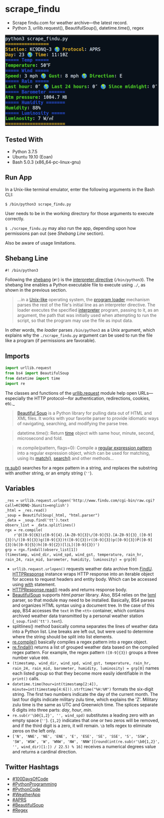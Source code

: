 # scrape_findu

- Scrape findu.com for weather archive&mdash;the latest record.
- Python 3, urllib.request(), BeautifulSoup(), datetime.time(), regex

![screen capture](screen_capture.png)

## Tested With

- Python 3.7.5
- Ubuntu 19.10 (Eoan)
- Bash 5.0.3 (x86_64-pc-linux-gnu)

## Run App

In a Unix-like terminal emulator, enter the following arguments in the Bash CLI:

```shell
$ /bin/python3 scrape_findu.py
```

User needs to be in the working directory for those arguments to execute correctly.

`$ ./scrape_findu.py` may also run the app, depending upon how permissions pan out (see _Shebang Line_ section).

Also be aware of usage limitations.

## Shebang Line

`#! /bin/python3`

Following the [shebang](https://en.wikipedia.org/wiki/Shebang_(Unix)) (`#!`) is the [interpreter directive](https://en.wikipedia.org/wiki/Interpreter_directive) (`/bin/python3`). The shebang line enables a Python executable file to execute using `./`, as shown in the previous section.

>...in a [Unix-like](https://en.wikipedia.org/wiki/Unix-like) operating system, the [program loader](https://en.wikipedia.org/wiki/Loader_(computing)) mechanism parses the rest of the file's initial line as an interpreter directive. The loader executes the specified [interpreter](https://en.wikipedia.org/wiki/Interpreter_(computing)) program, passing to it, as an argument, the path that was initially used when attempting to run the script, so that the program may use the file as input data.

In other words, the _loader_ parses `/bin/python3` as a Unix argument, which explains why the `./scrape_findu.py` argument can be used to run the file like a program (if permissions are favorable).

## Imports

```python
import urllib.request
from bs4 import BeautifulSoup
from datetime import time
import re
```

The classes and functions of the [urllib.request](https://docs.python.org/3/library/urllib.request.html#module-urllib.request) module help open URLs&mdash;especially the HTTP protocol&mdash;for authentication, redirections, cookies, etc._

>[Beautiful Soup](https://www.crummy.com/software/BeautifulSoup/bs4/doc/) is a Python library for pulling data out of HTML and XML files. It works with your favorite parser to provide idiomatic ways of navigating, searching, and modifying the parse tree.

>datetime.time(): Return [time](https://docs.python.org/3/library/datetime.html#datetime.time) object with same hour, minute, second, microsecond and fold.

>re.compile(pattern, flags=0): Compile a [regular expression pattern](https://docs.python.org/3/library/re.html#re-objects) into a regular expression object, which can be used for matching, using its [match()](https://docs.python.org/3/library/re.html#re.Pattern.match), [search()](https://docs.python.org/3/library/re.html#re.Pattern.search) and other methods...

[re.sub](https://docs.python.org/3/library/re.html#re.sub)() searches for a regex pattern in a string, and replaces the substring with another string, or an empty string (`''`).

## Variables

```python3
_res = urllib.request.urlopen('http://www.findu.com/cgi-bin/raw.cgi?call=KC9DNQ-3&units=english')
_html = _res.read()
_soup = BeautifulSoup(_html, "html.parser")
_data = _soup.find('tt').text
observ_list = _data.splitlines()
rgx = re.compile(
    r'@([0-9]{6})z[0-9]{4}.[A-Z0-9]{3}\/[0-9]{5}.[A-Z0-9]{3}_([0-9]{3})\/([0-9]{3})g([0-9]{3})t([0-9]{3})r([0-9]{3})p([0-9]{3})P([0-9]{3})b([0-9]{5})h([0-9]{2})[l|L]([0-9]{3})')
grp = rgx.findall(observ_list[1])
(timestamp, wind_dir, wind_spd, wind_gst, temperature, rain_hr, rain_24, rain_mid, barometer, humidity, luminosity) = grp[0]
```

- `urllib.request.urlopen()` requests weather data archive from [FindU](http://www.findu.com/). [HTTPResponse](https://docs.python.org/3/library/http.client.html#httpresponse-objects) instance wraps HTTP response into an iterable object for access to request headers and entity body. Which can be accessed using [with](https://docs.python.org/2.5/whatsnew/pep-343.html) statement.
- [HTTPResponse.read()](https://docs.python.org/3/library/http.client.html#http.client.HTTPResponse.read) reads and returns response body.
- [BeautifulSoup](https://www.crummy.com/software/BeautifulSoup/bs4/doc/) supports _html.parser_ library. Also, BS4 relies on the [lxml](https://lxml.de/) parser, so that module may need to be installed. Basically, BS4 parses and organizes HTML syntax using a document tree. In the case of this app, BS4 accesses the `text` in the `<tt>` container, which contains archived weather data transmitted by a personal weather station (`_soup.find('tt').text`).
- splitlines() method basically comma separates the lines of weather data into a Python list. Line breaks are left out, but were used to determine where the string should be split into list elements.
- [re.compile()](https://docs.python.org/3/library/re.html#re.compile) basically compiles a regex pattern into a regex object.
- [re.findall()](https://docs.python.org/3/library/re.html#re.findall) returns a list of grouped weather data based on the compiled regex pattern. For example, the regex pattern `([0-9]{3})` groups a three number value `000`.
- `(timestamp, wind_dir, wind_spd, wind_gst, temperature, rain_hr, rain_24, rain_mid, barometer, humidity, luminosity) = grp[0]` names each listed group so that they become more easily identifiable in the `print()` calls.
- `datetime.time(hour=int(timestamp[2:4]), minute=int(timestamp[4:6])).strftime("%H:%M")` formats the six-digit string. The first two numbers indicate the day of the current month. The last four digits indicate military zulu time, which explains the 'Z'. Military zulu time is the same as UTC and Greenwich time. The splices separate 6 digits into three parts: _day_, _hour_, _min_.
- `re.sub(r'\b0{1,2}', '', wind_spd)` substitutes a leading zero with an empty space (`''`). `{1,2}` indicates that one or two zeros will be removed, and if the third digit is a zero, it will remain. `\b` tells regex to eliminate zeros on the left only.
- `['N', 'NNE', 'NE', 'ENE', 'E', 'ESE', 'SE', 'SSE', 'S', 'SSW', 'SW', 'WSW', 'W', 'WNW', 'NW', 'NNW'][round(int(re.sub(r'\b0{1,2}', '', wind_dir)[1:]) / 22.5) % 16]` receives a numerical degrees value and returns a cardinal direction.

## Twitter Hashtags

- [#100DaysOfCode](https://twitter.com/hashtag/100DaysOfCode?f=live)
- [#PythonProgramming](https://twitter.com/hashtag/PythonProgramming?f=live)
- [#PythonCode](https://twitter.com/hashtag/PythonCode?f=live)
- [#WeatherApp](https://twitter.com/hashtag/WeatherApp?f=live)
- [#APRS](https://twitter.com/hashtag/APRS?f=live)
- [#BeautifulSoup](https://twitter.com/hashtag/BeautifulSoup?f=live)
- [#Regex](https://twitter.com/hashtag/Regex?f=live)
